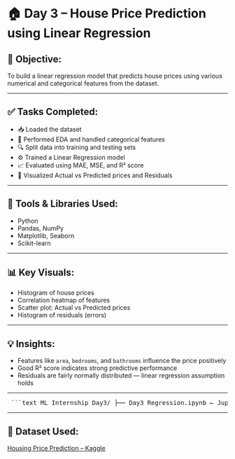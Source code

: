 # 🏠 Day 3 – House Price Prediction using Linear Regression

## 📌 Objective:
To build a linear regression model that predicts house prices using various numerical and categorical features from the dataset.

---

## ✅ Tasks Completed:
- 📥 Loaded the dataset
- 🧹 Performed EDA and handled categorical features
- 🔍 Split data into training and testing sets
- ⚙️ Trained a Linear Regression model
- 📈 Evaluated using MAE, MSE, and R² score
- 🧠 Visualized Actual vs Predicted prices and Residuals

---

## 🧰 Tools & Libraries Used:
- Python
- Pandas, NumPy
- Matplotlib, Seaborn
- Scikit-learn

---

## 📊 Key Visuals:
- Histogram of house prices
- Correlation heatmap of features
- Scatter plot: Actual vs Predicted prices
- Histogram of residuals (errors)

---

## 💡 Insights:
- Features like `area`, `bedrooms`, and `bathrooms` influence the price positively
- Good R² score indicates strong predictive performance
- Residuals are fairly normally distributed — linear regression assumption holds

---

<pre> ```text ML_Internship_Day3/ ├── Day3_Regression.ipynb ← Jupyter Notebook with code ├── housing.csv ← Dataset file └── README.md ← This documentation ``` </pre>
---

## 🔗 Dataset Used:
[Housing Price Prediction – Kaggle](https://www.kaggle.com/datasets/harishkumardatalab/housing-price-prediction)


